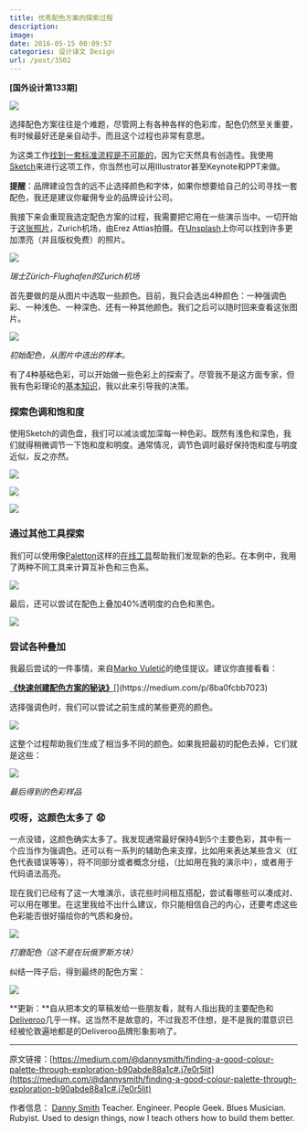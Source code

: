 ```yaml
---
title: 优秀配色方案的探索过程
description: 
image: 
date: 2016-05-15 00:09:57
categories: 设计译文 Design
url: /post/3502
---
```


**[国外设计第133期]**

![](https://cdn.victor42.work/posts/2016-05/05-11/1-XWDMzvBFKfF_Mf6ix1nf9A.jpeg)

选择配色方案往往是个难题，尽管网上有各种各样的色彩库，配色仍然至关重要，有时候最好还是亲自动手。而且这个过程也非常有意思。

为这类工作[找到一套标准流程是不可能的](http://www.firebrand.co.uk/process.asp)，因为它天然具有创造性。我使用[Sketch](http://sketchapp.com)来进行这项工作，你当然也可以用Illustrator甚至Keynote和PPT来做。

**提醒**：品牌建设包含的远不止选择颜色和字体，如果你想要给自己的公司寻找一套配色，我还是建议你雇佣专业的品牌设计公司。

我接下来会重现我选定配色方案的过程，我需要把它用在一些演示当中。一切开始于[这张照片](https://unsplash.com/photos/KqVHRmHVwwM)，Zurich机场，由Erez Attias拍摄。在[Unsplash](https://unsplash.com)上你可以找到许多更加漂亮（并且版权免费）的照片。

![](https://cdn.victor42.work/posts/2016-05/05-11/1-VHoHvr8JQjNoNxcaVA9u2g.jpeg)

*瑞士Zürich-Flughafen的Zurich机场*

首先要做的是从图片中选取一些颜色。目前，我只会选出4种颜色：一种强调色彩、一种浅色、一种深色、还有一种其他颜色。我们之后可以随时回来查看这张图片。

![](https://cdn.victor42.work/posts/2016-05/05-11/1-KTfLVZkGqqb02Tm0lKP6hA.png)

*初始配色，从图片中选出的样本。*

有了4种基础色彩，可以开始做一些色彩上的探索了。尽管我不是这方面专家，但我有色彩理论的[基本知识](https://www.smashingmagazine.com/2010/02/color-theory-for-designer-part-3-creating-your-own-color-palettes/)，我以此来引导我的决策。

### 探索色调和饱和度

使用Sketch的调色盘，我们可以减淡或加深每一种色彩。既然有浅色和深色，我们就得稍微调节一下饱和度和明度。通常情况，调节色调时最好保持饱和度与明度近似，反之亦然。

![](https://cdn.victor42.work/posts/2016-05/05-11/1-hrkOFdrzGPhOIV8GYzpi1A.png)

![](https://cdn.victor42.work/posts/2016-05/05-11/1-syH0srvgPs9NYU1tlxECqQ.png)

![](https://cdn.victor42.work/posts/2016-05/05-11/1-fevfYlI9rRjJ5iCSbcZOUQ.png)

### 通过其他工具探索

我们可以使用像[Paletton](http://paletton.com)这样的[在线工具](http://www.sessions.edu/color-calculator)帮助我们发现新的色彩。在本例中，我用了两种不同工具来计算互补色和三色系。

![](https://cdn.victor42.work/posts/2016-05/05-11/1--6vH4MJdXVHxr-mvilCvdQ.png)

最后，还可以尝试在配色上叠加40%透明度的白色和黑色。

![](https://cdn.victor42.work/posts/2016-05/05-11/1--vyvYrSOi8LJNYVm4Oxkww.png)

### 尝试各种叠加

我最后尝试的一件事情，来自[Marko Vuletič](https://medium.com/@markoxvee)的绝佳提议。建议你直接看看：

[**《快速创建配色方案的秘诀》**](https://medium.com/p/8ba0fcbb7023 "https://medium.com/p/8ba0fcbb7023")[](https://medium.com/p/8ba0fcbb7023)

选择强调色时，我们可以尝试之前生成的某些更亮的颜色。

![](https://cdn.victor42.work/posts/2016-05/05-11/1-Bx8AvMNcXPWljOgg_bi3HA.png)

这整个过程帮助我们生成了相当多不同的颜色。如果我把最初的配色去掉，它们就是这些：

![](https://cdn.victor42.work/posts/2016-05/05-11/1-yAmiyOuq-n8bNnXzhkPZPQ.png)

*最后得到的色彩样品*

### 哎呀，这颜色太多了 😧

一点没错，这颜色确实太多了。我发现通常最好保持4到5个主要色彩，其中有一个应当作为强调色。还可以有一系列的辅助色来支撑，比如用来表达某些含义（红色代表错误等等），将不同部分或者概念分组，（比如用在我的演示中），或者用于代码语法高亮。

现在我们已经有了这一大堆演示，该花些时间相互搭配，尝试看哪些可以凑成对、可以用在哪里。在这里我给不出什么建议，你只能相信自己的内心，还要考虑这些色彩能否很好描绘你的气质和身份。

![](https://cdn.victor42.work/posts/2016-05/05-11/1-NhYQLJJ2HC1dkaNkG49bWQ.png)

*打磨配色（这不是在玩俄罗斯方块）*

纠结一阵子后，得到最终的配色方案：

![](https://cdn.victor42.work/posts/2016-05/05-11/1-tBCSRhffACvsNF2eyt4HNQ.png)

**更新：**自从把本文的草稿发给一些朋友看，就有人指出我的主要配色和[Deliveroo](https://deliveroo.co.uk/)几乎一样。这当然不是故意的，不过我忍不住想，是不是我的潜意识已经被伦敦遍地都是的Deliveroo品牌形象影响了。

---

原文链接：[https://medium.com/@dannysmith/finding-a-good-colour-palette-through-exploration-b90abde88a1c#.j7e0r5lit](https://medium.com/@dannysmith/finding-a-good-colour-palette-through-exploration-b90abde88a1c#.j7e0r5lit)

作者信息：
[Danny Smith](https://medium.com/@dannysmith)
Teacher. Engineer. People Geek. Blues Musician. Rubyist. Used to design things, now I teach others how to build them better.